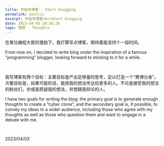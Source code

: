 ```yaml
---
title: 开始写博客 - Start blogging
permalink: post/1/
excerpt: 开始写博客<br>Start blogging
date: 2023-04-03 20:36:20
tags: 随想 - Thoughts
---
```


在某位编程大佬的激励下，我打算写点博客，期待着能坚持个一段时间。

From now on, I decided to write blog under the inspiration of a famous "programming" blogger, looking forward to sticking to it for a while.

<p><br></p>

我写博客有两个目标：主要目标是产出足够量的思考，足以打造一个“赛博分身”。次要目标是，如果可能的话，能把我的想法传达给更多的人。不论是接受我的想法的粉丝们，亦或是质疑我的想法，并想跟我辩论的人。

I have two goals for writing the blog: the primary goal is to generate enough thoughts to create a “cyber clone”, and the secondary goal is, if possible, to convey my ideas to a wider audience, including those who agree with my thoughts as well as those who question them and want to engage in a debate with me.

<p><br></p>

2023/04/03